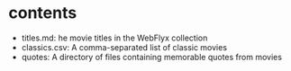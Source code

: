# contents

* titles.md: he movie titles in the WebFlyx collection
* classics.csv: A comma-separated list of classic movies
* quotes: A directory of files containing memorable quotes from movies
